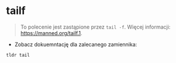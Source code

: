 # tailf

> To polecenie jest zastąpione przez `tail -f`.
> Więcej informacji: <https://manned.org/tailf.1>.

- Zobacz dokuemntację dla zalecanego zamiennika:

`tldr tail`
